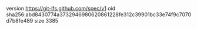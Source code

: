 version https://git-lfs.github.com/spec/v1
oid sha256:abd8430774a3732946980620861228fe312c39901bc33e74f9c7070d7b8fe489
size 3385
